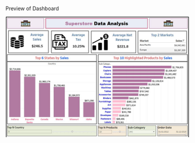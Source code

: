Preview of Dashboard

![image](https://raw.githubusercontent.com/MayBeManik/MayBeManik/main/Images/Dash_1.JPG)
